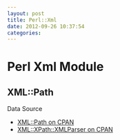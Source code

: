 ```yaml
---
layout: post
title: Perl::Xml
date: 2012-09-26 10:37:54
categories:
---
```

Perl Xml Module
======
XML::Path
------

<script src="https://gist.github.com/3785727.js?file=gistfile1.pl"></script>

Data Source  
- [XML::Path on CPAN](http://search.cpan.org/~msergeant/XML-XPath-1.13/XPath.pm#___top)  
- [XML::XPath::XMLParser on CPAN](http://search.cpan.org/~msergeant/XML-XPath-1.13/XPath/Node/Element.pm#string_value)
